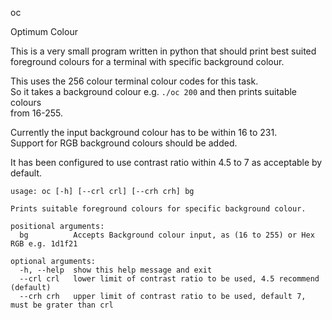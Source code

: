oc

Optimum Colour

This is a very small program written in python that should print best suited\
foreground colours for a terminal with specific background colour.

This uses the 256 colour terminal colour codes for this task.\
So it takes a background colour e.g. `./oc 200` and then prints suitable colours\
from 16-255.

Currently the input background colour has to be within 16 to 231.\
Support for RGB background colours should be added.

It has been configured to use contrast ratio within 4.5 to 7 as acceptable by\
default.

```
usage: oc [-h] [--crl crl] [--crh crh] bg

Prints suitable foreground colours for specific background colour.

positional arguments:
  bg          Accepts Background colour input, as (16 to 255) or Hex RGB e.g. 1d1f21

optional arguments:
  -h, --help  show this help message and exit
  --crl crl   lower limit of contrast ratio to be used, 4.5 recommend (default)
  --crh crh   upper limit of contrast ratio to be used, default 7, must be grater than crl
```

